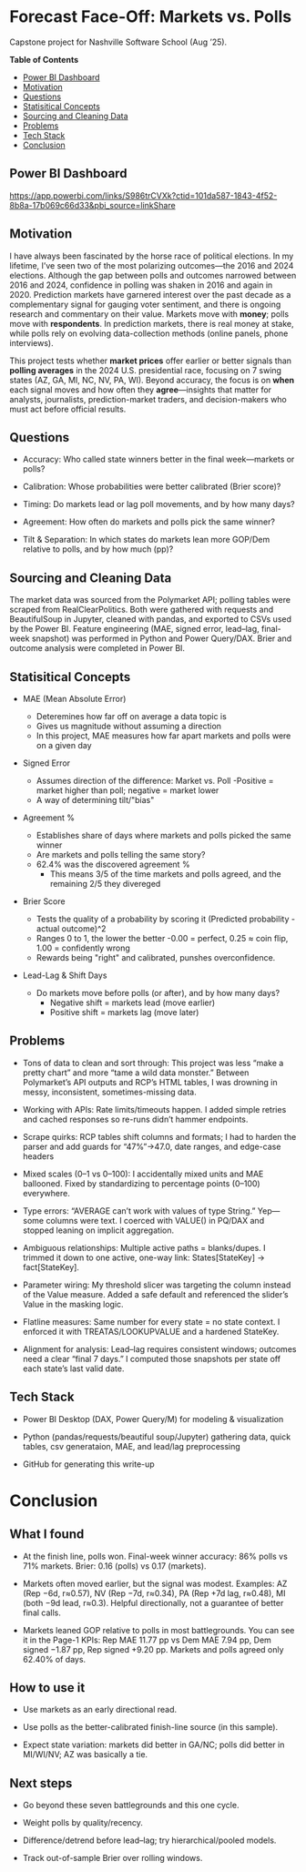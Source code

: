 # Forecast Face-Off: Markets vs. Polls
Capstone project for Nashville Software School (Aug ’25).

**Table of Contents**
- [Power BI Dashboard](#power-bi-dashboard)
- [Motivation](#motivation)
- [Questions](#questions)
- [Statisitical Concepts](#statisitical-concepts)  
- [Sourcing and Cleaning Data](#sourcing-and-cleaning-data)
- [Problems](#problems)
- [Tech Stack](#tech-stack)
- [Conclusion](#conclusion)


## Power BI Dashboard

https://app.powerbi.com/links/S986trCVXk?ctid=101da587-1843-4f52-8b8a-17b069c66d33&pbi_source=linkShare

## Motivation
I have always been fascinated by the horse race of political elections. In my lifetime, I’ve seen two of the most polarizing outcomes—the 2016 and 2024 elections. Although the gap between polls and outcomes narrowed between 2016 and 2024, confidence in polling was shaken in 2016 and again in 2020. Prediction markets have garnered interest over the past decade as a complementary signal for gauging voter sentiment, and there is ongoing research and commentary on their value. Markets move with **money**; polls move with **respondents**. In prediction markets, there is real money at stake, while polls rely on evolving data-collection methods (online panels, phone interviews).

This project tests whether **market prices** offer earlier or better signals than **polling averages** in the 2024 U.S. presidential race, focusing on 7 swing states (AZ, GA, MI, NC, NV, PA, WI). Beyond accuracy, the focus is on **when** each signal moves and how often they **agree**—insights that matter for analysts, journalists, prediction-market traders, and decision-makers who must act before official results.

## Questions
- Accuracy: Who called state winners better in the final week—markets or polls?

- Calibration: Whose probabilities were better calibrated (Brier score)?

- Timing: Do markets lead or lag poll movements, and by how many days?

- Agreement: How often do markets and polls pick the same winner?

- Tilt & Separation: In which states do markets lean more GOP/Dem relative to polls, and by how much (pp)?

## Sourcing and Cleaning Data

The market data was sourced from the Polymarket API; polling tables were scraped from RealClearPolitics. Both were gathered with requests and BeautifulSoup in Jupyter, cleaned with pandas, and exported to CSVs used by the Power BI. Feature engineering (MAE, signed error, lead–lag, final-week snapshot) was performed in Python and Power Query/DAX. Brier and outcome analysis were completed in Power BI.

## Statisitical Concepts 

- MAE (Mean Absolute Error)
    - Deteremines how far off on average a data topic is
    - Gives us magnitude without assuming a direction
    - In this project, MAE measures how far apart markets and polls were on a given day

- Signed Error
    - Assumes direction of the difference: Market vs. Poll
        -Positive = market higher than poll; negative = market lower
    - A way of determining tilt/"bias"

- Agreement %
    - Establishes share of days where markets and polls picked the same winner
    - Are markets and polls telling the same story?
    - 62.4% was the discovered agreement %
        - This means 3/5 of the time markets and polls agreed, and the remaining 2/5 they divereged

- Brier Score
    - Tests the quality of a probability by scoring it (Predicted probability - actual outcome)^2
    - Ranges 0 to 1, the lower the better
        -0.00 = perfect, 0.25 ≈ coin flip, 1.00 = confidently wrong
    - Rewards being "right" and calibrated, punshes overconfidence.

- Lead-Lag & Shift Days
    - Do markets move before polls (or after), and by how many days?
        - Negative shift = markets lead (move earlier)
        - Positive shift = markets lag (move later)

## Problems

- Tons of data to clean and sort through: This project was less “make a pretty chart” and more “tame a wild data monster.” Between Polymarket’s API outputs and RCP’s HTML tables, I was drowning in messy, inconsistent, sometimes-missing data.

- Working with APIs: Rate limits/timeouts happen. I added simple retries and cached responses so re-runs didn’t hammer endpoints.

- Scrape quirks: RCP tables shift columns and formats; I had to harden the parser and add guards for “47%”→47.0, date ranges, and edge-case headers

- Mixed scales (0–1 vs 0–100): I accidentally mixed units and MAE ballooned. Fixed by standardizing to percentage points (0–100) everywhere.

- Type errors: “AVERAGE can’t work with values of type String.” Yep—some columns were text. I coerced with VALUE() in PQ/DAX and stopped leaning on implicit aggregation.

- Ambiguous relationships: Multiple active paths = blanks/dupes. I trimmed it down to one active, one-way link: States[StateKey] → fact[StateKey].

- Parameter wiring: My threshold slicer was targeting the column instead of the Value measure. Added a safe default and referenced the slider’s Value in the masking logic.

- Flatline measures: Same number for every state = no state context. I enforced it with TREATAS/LOOKUPVALUE and a hardened StateKey.
  
- Alignment for analysis: Lead–lag requires consistent windows; outcomes need a clear “final 7 days.” I computed those snapshots per state off each state’s last valid date.

## Tech Stack

- Power BI Desktop (DAX, Power Query/M) for modeling & visualization

- Python (pandas/requests/beautiful soup/Jupyter) gathering data, quick tables, csv generataion, MAE, and lead/lag preprocessing

- GitHub for generating this write-up

# Conclusion

## What I found

- At the finish line, polls won. Final-week winner accuracy: 86% polls vs 71% markets. Brier: 0.16 (polls) vs 0.17 (markets).

- Markets often moved earlier, but the signal was modest. Examples: AZ (Rep −6d, r≈0.57), NV (Rep −7d, r≈0.34), PA (Rep +7d lag, r≈0.48), MI (both −9d lead, r≈0.3). Helpful directionally, not a guarantee of better final calls.

- Markets leaned GOP relative to polls in most battlegrounds. You can see it in the Page-1 KPIs: Rep MAE 11.77 pp vs Dem MAE 7.94 pp, Dem signed −1.87 pp, Rep signed +9.20 pp. Markets and polls agreed only 62.40% of days.

## How to use it

- Use markets as an early directional read.

- Use polls as the better-calibrated finish-line source (in this sample).

- Expect state variation: markets did better in GA/NC; polls did better in MI/WI/NV; AZ was basically a tie.

## Next steps

- Go beyond these seven battlegrounds and this one cycle.

- Weight polls by quality/recency.

- Difference/detrend before lead–lag; try hierarchical/pooled models.

- Track out-of-sample Brier over rolling windows.
